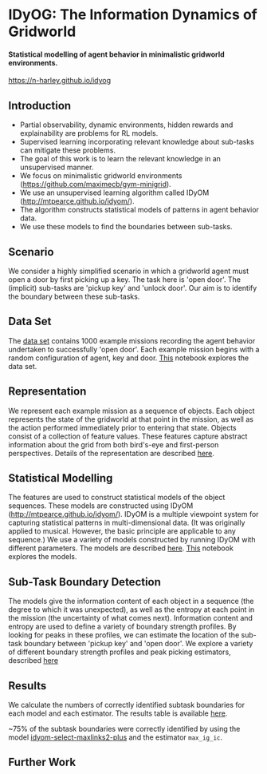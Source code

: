 
# IDyOG: The Information Dynamics of Gridworld

#### Statistical modelling of agent behavior in minimalistic gridworld environments.  

<https://n-harley.github.io/idyog>

## Introduction

- Partial observability, dynamic environments, hidden rewards and explainability are problems for RL models. 
- Supervised learning incorporating relevant knowledge about sub-tasks can mitigate these problems.
- The goal of this work is to learn the relevant knowledge in an unsupervised manner.
- We focus on minimalistic gridworld environments (<https://github.com/maximecb/gym-minigrid>).
- We use an unsupervised learning algorithm called IDyOM (<http://mtpearce.github.io/idyom/>).
- The algorithm constructs statistical models of patterns in agent behavior data.
- We use these models to find the boundaries between sub-tasks.

## Scenario

We consider a highly simplified scenario in which a gridworld agent must open a door by first picking up a key. The task here is 'open door'. The (implicit) sub-tasks are 'pickup key' and 'unlock door'. Our aim is to identify the boundary between these sub-tasks.

## Data Set

The [data set](dataset.pkl) contains 1000 example missions recording the agent behavior undertaken to successfully 'open door'. Each example mission begins with a random configuration of agent, key and door. [This](https://nbviewer.jupyter.org/github/n-harley/idyog/blob/main/dataset-explorer.ipynb) notebook explores the data set. 

## Representation

We represent each example mission as a sequence of objects. Each object represents the state of the gridworld at that point in the mission, as well as the action performed immediately prior to entering that state. Objects consist of a collection of feature values. These features capture abstract information about the grid from both bird's-eye and first-person perspectives. Details of the representation are described [here](./representation.md).

## Statistical Modelling

The features are used to construct statistical models of the object sequences. These models are constructed using IDyOM (<http://mtpearce.github.io/idyom/>). IDyOM is a multiple viewpoint system for capturing statistical patterns in multi-dimensional data. (It was originally applied to musical. However, the basic principle are applicable to any sequence.) We use a variety of models constructed by running IDyOM with different parameters. The models are described [here](./models.md). [This](https://nbviewer.jupyter.org/github/n-harley/idyog/blob/main/model-explorer.ipynb) notebook explores the models.

## Sub-Task Boundary Detection

The models give the information content of each object in a sequence (the degree to which it was unexpected), as well as the entropy at each point in the mission (the uncertainty of what comes next). Information content and entropy are used to define a variety of boundary strength profiles. By looking for peaks in these profiles, we can estimate the location of the sub-task boundary between 'pickup key' and 'open door'. We explore a variety of different boundary strength profiles and peak picking estimators, described [here](./subtask-detection.md)

## Results 

We calculate the numbers of correctly identified subtask boundaries for each model and each estimator. The results table is available [here](https://nbviewer.jupyter.org/github/n-harley/idyog/blob/main/subtask-detection.ipynb).

~75% of the subtask boundaries were correctly identified by using the model [idyom-select-maxlinks2-plus](https://nbviewer.jupyter.org/github/n-harley/idyog/blob/main/idyom-select-maxlinks2-plus.ipynb) and the estimator `max_ig_ic`.

## Further Work

